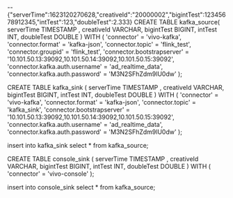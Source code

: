 -- {"serverTime":1623120270628,"creativeId":"20000002","bigintTest":12345678912345,"intTest":123,"doubleTest":2.333}
CREATE TABLE kafka_source(
    serverTime TIMESTAMP ,
    creativeId VARCHAR,
    bigintTest BIGINT,
    intTest INT,
    doubleTest DOUBLE
) WITH (
    'connector' = 'vivo-kafka',
    'connector.format' = 'kafka-json',
    'connector.topic' = 'flink_test',
    'connector.groupid' = 'flink_test',
    'connector.bootstrapserver' = '10.101.50.13:39092,10.101.50.14:39092,10.101.50.15:39092',
    'connector.kafka.auth.username' = 'ad_realtime_data',
    'connector.kafka.auth.password' = 'M3N2SFhZdm9lU0dw'
);

CREATE TABLE kafka_sink (
    serverTime TIMESTAMP ,
    creativeId VARCHAR,
    bigintTest BIGINT,
    intTest INT,
    doubleTest DOUBLE
) WITH (
    'connector' = 'vivo-kafka',
    'connector.format' = 'kafka-json',
    'connector.topic' = 'kafka_sink',
    'connector.bootstrapserver' = '10.101.50.13:39092,10.101.50.14:39092,10.101.50.15:39092',
    'connector.kafka.auth.username' = 'ad_realtime_data',
    'connector.kafka.auth.password' = 'M3N2SFhZdm9lU0dw'
);

insert into kafka_sink select * from kafka_source;

CREATE TABLE console_sink (
    serverTime TIMESTAMP ,
    creativeId VARCHAR,
    bigintTest BIGINT,
    intTest INT,
    doubleTest DOUBLE
) WITH (
    'connector' = 'vivo-console'
);

insert into console_sink select * from kafka_source;

